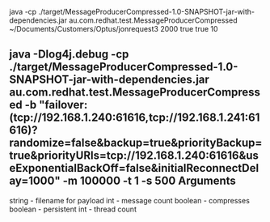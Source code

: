 java -cp ./target/MessageProducerCompressed-1.0-SNAPSHOT-jar-with-dependencies.jar au.com.redhat.test.MessageProducerCompressed ~/Documents/Customers/Optus/jonrequest3 2000 true true 10


java -Dlog4j.debug -cp ./target/MessageProducerCompressed-1.0-SNAPSHOT-jar-with-dependencies.jar au.com.redhat.test.MessageProducerCompressed -b "failover:(tcp://192.168.1.240:61616,tcp://192.168.1.241:61616)?randomize=false&backup=true&priorityBackup=true&priorityURIs=tcp://192.168.1.240:61616&useExponentialBackOff=false&initialReconnectDelay=1000" -m 100000 -t 1 -s 500
Arguments
---------

string - filename for payload
int - message count
boolean - compresses
boolean - persistent
int - thread count
